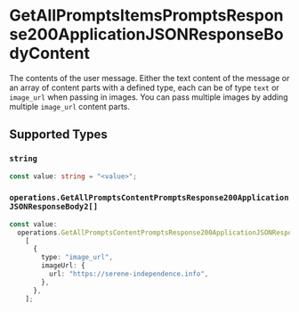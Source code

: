 # GetAllPromptsItemsPromptsResponse200ApplicationJSONResponseBodyContent

The contents of the user message. Either the text content of the message or an array of content parts with a defined type, each can be of type `text` or `image_url` when passing in images. You can pass multiple images by adding multiple `image_url` content parts. 


## Supported Types

### `string`

```typescript
const value: string = "<value>";
```

### `operations.GetAllPromptsContentPromptsResponse200ApplicationJSONResponseBody2[]`

```typescript
const value:
  operations.GetAllPromptsContentPromptsResponse200ApplicationJSONResponseBody2[] =
    [
      {
        type: "image_url",
        imageUrl: {
          url: "https://serene-independence.info",
        },
      },
    ];
```

